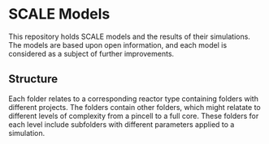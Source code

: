# SCALE Models

This repository holds SCALE models and the results of their simulations. The models are based upon open information, and each model is considered as a subject of further improvements.

## Structure

Each folder relates to a corresponding reactor type containing folders with different projects. The folders contain other folders, which might relatate to different levels of complexity from a pincell to a full core. These folders for each level include subfolders with different parameters applied to a simulation.
